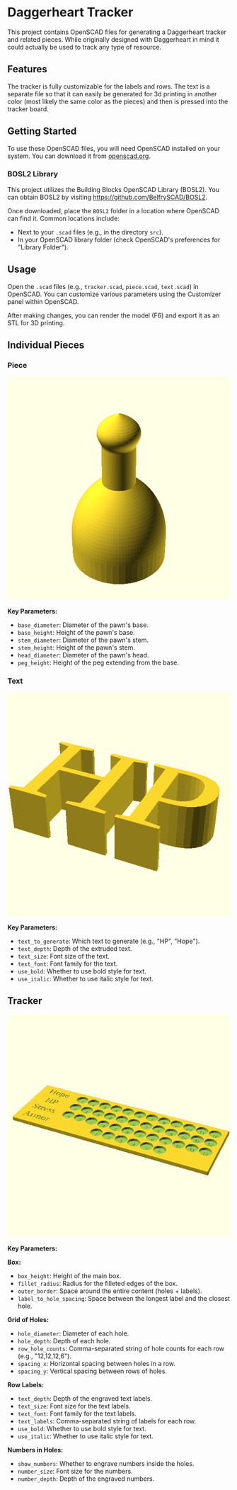 # Daggerheart Tracker

This project contains OpenSCAD files for generating a Daggerheart tracker and related pieces. While originally designed with Daggerheart in mind it could actually be used to track any type of resource.

## Features
The tracker is fully customizable for the labels and rows. The text is a separate file so that it can easily be generated for 3d printing in another color (most likely the same color as the pieces) and then is pressed into the tracker board.

## Getting Started

To use these OpenSCAD files, you will need OpenSCAD installed on your system. You can download it from [openscad.org](https://openscad.org/).

### BOSL2 Library

This project utilizes the Building Blocks OpenSCAD Library (BOSL2). You can obtain BOSL2 by visiting https://github.com/BelfrySCAD/BOSL2.

Once downloaded, place the `BOSL2` folder in a location where OpenSCAD can find it. Common locations include:

*   Next to your `.scad` files (e.g., in the directory `src`).
*   In your OpenSCAD library folder (check OpenSCAD's preferences for "Library Folder").

## Usage

Open the `.scad` files (e.g., `tracker.scad`, `piece.scad`, `text.scad`) in OpenSCAD. You can customize various parameters using the Customizer panel within OpenSCAD.

After making changes, you can render the model (F6) and export it as an STL for 3D printing.

## Individual Pieces

### Piece

![Piece](piece.png)

**Key Parameters:**
*   `base_diameter`: Diameter of the pawn's base.
*   `base_height`: Height of the pawn's base.
*   `stem_diameter`: Diameter of the pawn's stem.
*   `stem_height`: Height of the pawn's stem.
*   `head_diameter`: Diameter of the pawn's head.
*   `peg_height`: Height of the peg extending from the base.

### Text

![Text](text.png)

**Key Parameters:**
*   `text_to_generate`: Which text to generate (e.g., "HP", "Hope").
*   `text_depth`: Depth of the extruded text.
*   `text_size`: Font size of the text.
*   `text_font`: Font family for the text.
*   `use_bold`: Whether to use bold style for text.
*   `use_italic`: Whether to use italic style for text.

## Tracker

![Tracker](tracker.png)

**Key Parameters:**

**Box:**
*   `box_height`: Height of the main box.
*   `fillet_radius`: Radius for the filleted edges of the box.
*   `outer_border`: Space around the entire content (holes + labels).
*   `label_to_hole_spacing`: Space between the longest label and the closest hole.

**Grid of Holes:**
*   `hole_diameter`: Diameter of each hole.
*   `hole_depth`: Depth of each hole.
*   `row_hole_counts`: Comma-separated string of hole counts for each row (e.g., "12,12,12,6").
*   `spacing_x`: Horizontal spacing between holes in a row.
*   `spacing_y`: Vertical spacing between rows of holes.

**Row Labels:**
*   `text_depth`: Depth of the engraved text labels.
*   `text_size`: Font size for the text labels.
*   `text_font`: Font family for the text labels.
*   `text_labels`: Comma-separated string of labels for each row.
*   `use_bold`: Whether to use bold style for text.
*   `use_italic`: Whether to use italic style for text.

**Numbers in Holes:**
*   `show_numbers`: Whether to engrave numbers inside the holes.
*   `number_size`: Font size for the numbers.
*   `number_depth`: Depth of the engraved numbers.